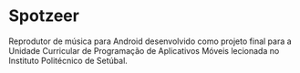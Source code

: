 # Spotzeer
Reprodutor de música para Android desenvolvido como projeto final para a Unidade Curricular de Programação de Aplicativos Móveis lecionada no Instituto Politécnico de Setúbal. 
